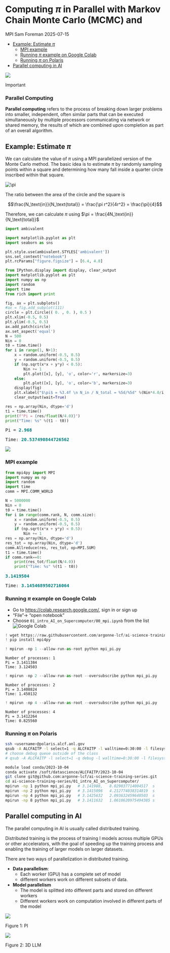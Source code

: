 # Computing $\pi$ in Parallel with Markov Chain Monte Carlo (MCMC) and
MPI
Sam Foreman
2025-07-15

<link rel="preconnect" href="https://fonts.googleapis.com">

- [Example: Estimate $\pi$](#example-estimate-pi)
  - [MPI example](#mpi-example)
  - [Running $\pi$ example on Google
    Colab](#running-pi-example-on-google-colab)
  - [Running $\pi$ on Polaris](#running-pi-on-polaris)
- [Parallel computing in AI](#parallel-computing-in-ai)

[![](https://colab.research.google.com/assets/colab-badge.svg)](https://colab.research.google.com/github/saforem2/intro-hpc-bootcamp-2025/blob/main/docs/00-intro-AI-HPC/5-mcmc-example/index.ipynb)

> [!IMPORTANT]
>
> ### Parallel Computing
>
> **Parallel computing** refers to the process of breaking down larger
> problems into smaller, independent, often similar parts that can be
> executed simultaneously by multiple processors communicating via
> network or shared memory, the results of which are combined upon
> completion as part of an overall algorithm.

## Example: Estimate $\pi$

We can calculate the value of $\pi$ using a MPI parallelized version of
the Monte Carlo method. The basic idea is to estimate $\pi$ by randomly
sampling points within a square and determining how many fall inside a
quarter circle inscribed within that square.

![$\pi$](https://www.101computing.net/wp/wp-content/uploads/estimating-pi-monte-carlo-method.png)

The ratio between the area of the circle and the square is

$$\frac{N_\text{in}}{N_\text{total}} = \frac{\pi r^2}{4r^2} = \frac{\pi}{4}$$

Therefore, we can calculate $\pi$ using
$\pi = \frac{4N_\text{in}}{N_\text{total}}$

``` python
import ambivalent

import matplotlib.pyplot as plt
import seaborn as sns

plt.style.use(ambivalent.STYLES['ambivalent'])
sns.set_context("notebook")
plt.rcParams["figure.figsize"] = [6.4, 4.8]

from IPython.display import display, clear_output
import matplotlib.pyplot as plt
import numpy as np
import random
import time
from rich import print

fig, ax = plt.subplots()
#ax = fig.add_subplot(111)
circle = plt.Circle(( 0. , 0. ), 0.5 )
plt.xlim(-0.5, 0.5)
plt.ylim(-0.5, 0.5)
ax.add_patch(circle)
ax.set_aspect('equal')
N = 500
Nin = 0
t0 = time.time()
for i in range(1, N+1):
    x = random.uniform(-0.5, 0.5)
    y = random.uniform(-0.5, 0.5)
    if (np.sqrt(x*x + y*y) < 0.5):
        Nin += 1
        plt.plot([x], [y], 'o', color='r', markersize=3)
    else:
        plt.plot([x], [y], 'o', color='b', markersize=3)
    display(fig)
    plt.xlabel("$\pi$ = %3.4f \n N_in / N_total = %5d/%5d" %(Nin*4.0/i, Nin, i))
    clear_output(wait=True)

res = np.array(Nin, dtype='d')
t1 = time.time()
print(f"Pi = {res/float(N/4.0)}")
print("Time: %s" %(t1 - t0))
```

<pre style="white-space:pre;overflow-x:auto;line-height:normal;font-family:Menlo,'DejaVu Sans Mono',consolas,'Courier New',monospace">Pi = <span style="color: #008080; text-decoration-color: #008080; font-weight: bold">2.968</span>
</pre>

<pre style="white-space:pre;overflow-x:auto;line-height:normal;font-family:Menlo,'DejaVu Sans Mono',consolas,'Courier New',monospace">Time: <span style="color: #008080; text-decoration-color: #008080; font-weight: bold">20.537490844726562</span>
</pre>

![](index_files/figure-commonmark/cell-2-output-3.png)

### MPI example

``` python
from mpi4py import MPI
import numpy as np
import random
import time
comm = MPI.COMM_WORLD

N = 5000000
Nin = 0
t0 = time.time()
for i in range(comm.rank, N, comm.size):
    x = random.uniform(-0.5, 0.5)
    y = random.uniform(-0.5, 0.5)
    if (np.sqrt(x*x + y*y) < 0.5):
        Nin += 1
res = np.array(Nin, dtype='d')
res_tot = np.array(Nin, dtype='d')
comm.Allreduce(res, res_tot, op=MPI.SUM)
t1 = time.time()
if comm.rank==0:
    print(res_tot/float(N/4.0))
    print("Time: %s" %(t1 - t0))
```

<pre style="white-space:pre;overflow-x:auto;line-height:normal;font-family:Menlo,'DejaVu Sans Mono',consolas,'Courier New',monospace"><span style="color: #008080; text-decoration-color: #008080; font-weight: bold">3.1419504</span>
</pre>

<pre style="white-space:pre;overflow-x:auto;line-height:normal;font-family:Menlo,'DejaVu Sans Mono',consolas,'Courier New',monospace">Time: <span style="color: #008080; text-decoration-color: #008080; font-weight: bold">3.1454689502716064</span>
</pre>

### Running $\pi$ example on Google Colab

- Go to https://colab.research.google.com/, sign in or sign up
- “File”-\> “open notebook”
- Choose `01_intro_AI_on_Supercomputer/00_mpi.ipynb` from the list
  ![Google Colab](../figures/colab.png)

``` python
! wget https://raw.githubusercontent.com/argonne-lcf/ai-science-training-series/main/01_intro_AI_on_Supercomputer/mpi_pi.py
! pip install mpi4py
```

``` python
! mpirun -np 1 --allow-run-as-root python mpi_pi.py
```

    Number of processes: 1
    Pi = 3.1411384
    Time: 3.124503

``` python
! mpirun -np 2 --allow-run-as-root --oversubscribe python mpi_pi.py
```

    Number of processes: 2
    Pi = 3.1408824
    Time: 1.450132

``` python
! mpirun -np 4 --allow-run-as-root --oversubscribe python mpi_pi.py
```

    Number of processes: 4
    Pi = 3.1412264
    Time: 0.825560

### Running $\pi$ on Polaris

``` bash
ssh <username>@polaris.alcf.anl.gov
qsub -A ALCFAITP -l select=1 -q ALCFAITP -l walltime=0:30:00 -l filesystems=home:eagle
# choose debug queue outside of the class
# qsub -A ALCFAITP -l select=1 -q debug -l walltime=0:30:00 -l filesystems=home:eagle

module load conda/2023-10-04
conda activate /soft/datascience/ALCFAITP/2023-10-04
git clone git@github.com:argonne-lcf/ai-science-training-series.git
cd ai-science-training-series/01_intro_AI_on_Supercomputer/
mpirun -np 1 python mpi_pi.py   # 3.141988,   8.029037714004517  s
mpirun -np 2 python mpi_pi.py   # 3.1415096   4.212774038314819  s
mpirun -np 4 python mpi_pi.py   # 3.1425632   2.093632459640503  s
mpirun -np 8 python mpi_pi.py   # 3.1411632   1.0610620975494385 s
```

## Parallel computing in AI

The parallel computing in AI is usually called distributed training.

Distributed training is the process of training I models across multiple
GPUs or other accelerators, with the goal of speeding up the training
process and enabling the training of larger models on larger datasets.

There are two ways of parallelization in distributed training.

- **Data parallelism**:
  - Each worker (GPU) has a complete set of model
  - different workers work on different subsets of data.
- **Model parallelism**
  - The model is splitted into different parts and stored on different
    workers
  - Different workers work on computation involved in different parts of
    the model

<div id="fig-parallel-computing">

![](../figures/parallel_computing.png)

Figure 1: PI

</div>

<div id="fig-3dllm">

![](../figures/3DLLM.png)

Figure 2: 3D LLM

</div>
